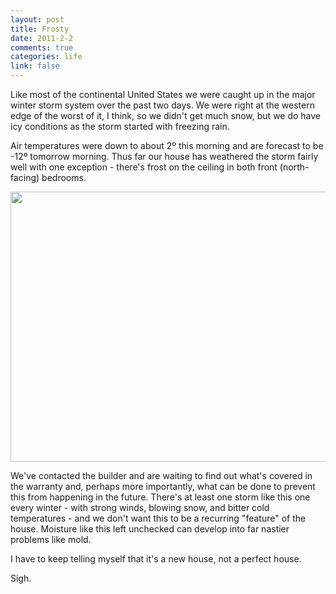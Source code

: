 ```yaml
--- 
layout: post
title: Frosty
date: 2011-2-2
comments: true
categories: life
link: false
---
```

Like most of the continental United States we were caught up in the major winter storm system over the past two days. We were right at the western edge of the worst of it, I think, so we didn't get much snow, but we do have icy conditions as the storm started with freezing rain.

Air temperatures were down to about 2º this morning and are forecast to be -12º tomorrow morning. Thus far our house has weathered the storm fairly well with one exception - there's frost on the ceiling in both front (north-facing) bedrooms.
<p style="text-align: center;"><a href="http://zanshin.net/wp-content/uploads/2011/02/frost_on_ceiling.jpg"><img class="aligncenter size-full wp-image-2531" title="frost_on_ceiling" src="http://zanshin.net/wp-content/uploads/2011/02/frost_on_ceiling.jpg" alt="" width="576" height="432" /></a></p>
We've contacted the builder and are waiting to find out what's covered in the warranty and, perhaps more importantly, what can be done to prevent this from happening in the future. There's at least one storm like this one every winter - with strong winds, blowing snow, and bitter cold temperatures - and we don't want this to be a recurring "feature" of the house. Moisture like this left unchecked can develop into far nastier problems like mold.

I have to keep telling myself that it's a new house, not a perfect house.

Sigh.

